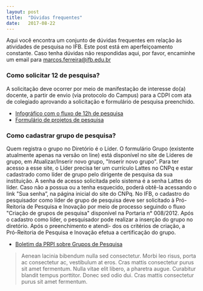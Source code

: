 ```yaml
---
layout: post
title:  "Dúvidas frequentes"
date:   2017-08-22
---
```


<p class="intro"><span class="dropcap">A</span>qui você encontra um conjunto de dúvidas frequentes em relação às atividades de pesquisa no IFB. Este post está em aperfeiçoamento constante. Caso tenha dúvidas não respondidas aqui, por favor, encaminhe um email para <a href="mailto:marcos.ferreira@ifb.edu.br">marcos.ferreira@ifb.edu.br</a></p>

### Como solicitar 12 de pesquisa?

A solicitação deve ocorrer por meio de manifestação de interesse do(a) docente, a partir de envio (via protocolo do Campus) para a CDPI com ata de colegiado aprovando a solicitação e formulário de pesquisa preenchido.

* <a href="https://drive.google.com/file/d/0BxryQ3cOy6LDSmJlQU5pNTU5enc/view?usp=sharing" target="_blank">Infográfico com o fluxo de 12h de pesquisa</a>
* <a href="https://drive.google.com/a/etfbsb.edu.br/file/d/0BxXjD-WQ-AqkeVdfV1oyR053UTg/view?usp=sharing" target="_blank">Formulário de projetos de pesquisa</a>

### Como cadastrar grupo de pesquisa?

Quem registra o grupo no Diretório é o Líder. O formulário Grupo (existente atualmente apenas na versão on line) 
está disponível no site de Líderes de grupo, em Atualizar/Inserir novo grupo, "Inserir novo grupo". Para ter acesso a 
esse site, o Líder precisa ter um currículo Lattes no CNPq e estar cadastrado como líder de grupo pelo dirigente de 
pesquisa da sua instituição. A senha de acesso solicitada pelo sistema é a senha Lattes do líder. Caso não a possua 
ou a tenha esquecido, poderá obtê-la acessando o link "Sua senha”, na página inicial do site do CNPq.
No IFB, o cadastro do pesquisador como líder de grupo de pesquisa deve ser solicitado à Pró-Reitoria de Pesquisa e Inovação 
por meio de processo seguindo o fluxo "Criação de grupos de pesquisa" disponível na Portaria n° 008/2012. Após o 
cadastro como líder, o pesquisador pode realizar a inserção do grupo no diretório. Após o preenchimento e atendi-
dos os critérios de criação, a Pró-Reitoria de Pesquisa e Inovação efetua a certificação do grupo.

* <a href="http://www.ifb.edu.br/attachments/article/6752/Boletim%20PRPI%201-2017.pdf" target="_blank">Boletim da PRPI sobre Grupos de Pesquisa</a>

<blockquote>Aenean lacinia bibendum nulla sed consectetur. Morbi leo risus, porta ac consectetur ac, vestibulum at eros. Cras mattis consectetur purus sit amet fermentum. Nulla vitae elit libero, a pharetra augue. Curabitur blandit tempus porttitor. Donec sed odio dui. Cras mattis consectetur purus sit amet fermentum.</blockquote>
